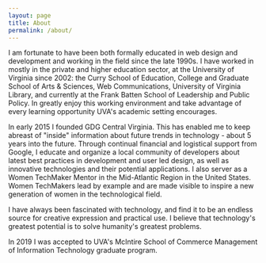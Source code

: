 ```yaml
---
layout: page
title: About
permalink: /about/
---
```



I am fortunate to have been both formally educated in web design and development and working in the field since the late 1990s. I have worked in mostly in the private and higher education sector, at the University of Virginia since 2002: the Curry School of Education, College and Graduate School of Arts & Sciences, Web Communications, University of Virginia Library, and currently at the Frank Batten School of Leadership and Public Policy. In greatly enjoy this working environment and take advantage of every learning opportunity UVA's academic setting encourages.


In early 2015 I founded GDG Central Virginia. This has enabled me to keep abreast of "inside" information about future trends in technology - about 5 years into the future. Through continual financial and logistical support from Google, I educate and organize a local community of developers about latest best practices in development and user led design, as well as innovative technologies and their potential applications. I also server as a Women TechMaker Mentor in the Mid-Atlantic Region in the United States. Women TechMakers lead by example and are made visible to inspire a new generation of women in the technological field.

I have always been fascinated with technology, and find it to be an endless source for creative expression and practical use. I believe that technology's greatest potential is to solve humanity's greatest problems.

In 2019 I was accepted to UVA's McIntire School of Commerce Management of Information Technology graduate program.
